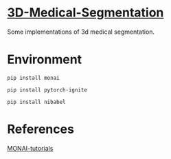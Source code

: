 # [3D-Medical-Segmentation](https://github.com/YMZ1998/3D-Medical-Segmentation)
Some implementations of 3d medical segmentation.


# Environment

```
pip install monai
```

```
pip install pytorch-ignite
```

```
pip install nibabel
```

# References

[MONAI-tutorials](https://github.com/Project-MONAI/tutorials)